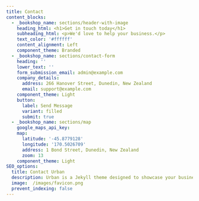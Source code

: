 ```yaml
---
title: Contact
content_blocks:
  - _bookshop_name: sections/header-with-image
    heading_html: <h1>Get in touch today</h1>
    subheading_html: <p>We'd love to help your business.</p>
    text_color: '#ffffff'
    content_alignment: Left
    component_theme: Branded
  - _bookshop_name: sections/contact-form
    heading: ''
    lower_text: ''
    form_submission_email: admin@example.com
    company_details:
      address: 266 Hanover Street, Dunedin, New Zealand
      email: support@example.com
    component_theme: Light
    button:
      label: Send Message
      variant: filled
      submit: true
  - _bookshop_name: sections/map
    google_maps_api_key:
    map:
      latitude: '-45.8779128'
      longitude: '170.5026709'
      address: 1 Bond Street, Dunedin, New Zealand
      zoom: 13
    component_theme: Light
SEO_options:
  title: Contact Urban
  description: Urban is a Jekyll theme designed to showcase your business.
  image:  /images/favicon.png
  prevent_indexing: false
---
```

